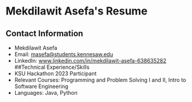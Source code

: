 # Mekdilawit Asefa's Resume
## Contact Information
- Mekdilawit Asefa
- Email: masefa@students.kennesaw.edu
- LinkedIn: www.linkedin.com/in/mekdilawit-asefa-638635282
##Technical Experience/Skills 
- KSU Hackathon 2023 Participant 
- Relevant Courses: Programming and Problem Solving I and II, Intro to Software Engineering
- Languages: Java, Python




